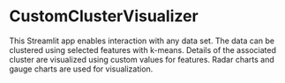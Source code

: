 # CustomClusterVisualizer
This Streamlit app enables interaction with any data set. The data can be clustered using selected features with k-means. Details of the associated cluster are visualized using custom values for features. Radar charts and gauge charts are used for visualization.
